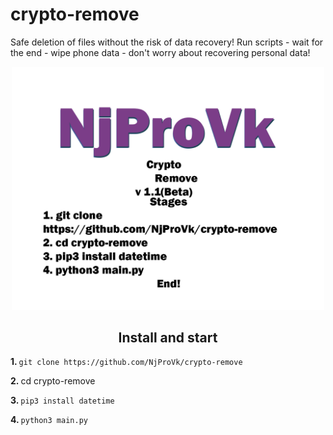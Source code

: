# crypto-remove
Safe deletion of files without the risk of data recovery! Run scripts - wait for the end - wipe phone data - don't worry about recovering personal data!

<div id="header" align="center">
  <img src="https://github.com/NjProVk/crypto-remove/blob/main/back/test/crypto-rem.png?raw=true" width="500"/>
</div>


<div id="header" align="left">
  <b align="center"><h2>Install and start</h2></b>
    <div id="header" align="left">
      <p><b>1. </b><code>git clone https://github.com/NjProVk/crypto-remove</code></p>
      <p><b>2. </b>cd crypto-remove</p>
      <p><b>3. </b><code>pip3 install datetime</code></p>
      <p><b>4. </b><code>python3 main.py</code></p>
    </div>
</div>
